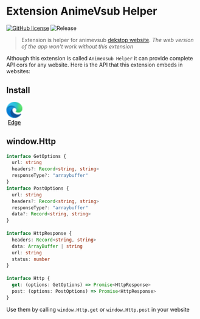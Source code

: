 # Extension AnimeVsub Helper

[![GitHub license](https://img.shields.io/github/license/anime-vsub/app)](https://github.com/anime-vsub/desktop-web/blob/main/LICENSE) 
![Release](https://img.shields.io/github/package-json/v/anime-vsub/extension-animevsub-helper?color=b)

> Extension is helper for animevsub [dekstop website](https://github.com/anime-vsub/desktop-web).
> *The web version of the app won't work without this extension*

Although this extension is called `AnimeVsub Helper` it can provide complete API cors for any website.  Here is the API that this extension embeds in websites:


## Install

<a href="https://microsoftedge.microsoft.com/addons/detail/endghpbficnpbadbdalhbpecpgdcojig" align="center" style="display: inline-block">
  <img src="./logos/edge.svg" width="42px">
  <br>
  <span style="font-weight: 500">Edge</span>
</a>

## window.Http
```ts
interface GetOptions {
  url: string
  headers?: Record<string, string>
  responseType?: "arraybuffer"
}
interface PostOptions {
  url: string
  headers?: Record<string, string>
  responseType?: "arraybuffer"
  data?: Record<string, string>
}

interface HttpResponse {
  headers: Record<string, string>
  data: ArrayBuffer | string
  url: string
  status: number
}

interface Http {
  get: (options: GetOptions) => Promise<HttpResponse>
  post: (options: PostOptions) => Promise<HttpResponse>
}
```

Use them by calling `window.Http.get` or `window.Http.post` in your website
